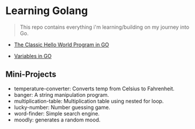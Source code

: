 # Learning Golang

> This repo contains everything i'm learning/building on my journey into Go.

- [The Classic Hello World Program in GO](https://github.com/Fakorede/Learning-Golang/tree/master/01-helloworld)

- [Variables in GO](https://github.com/Fakorede/Learning-Golang/tree/master/02-variables)

## Mini-Projects

- temperature-converter: Converts temp from Celsius to Fahrenheit.
- banger: A string manipulation program.
- multiplication-table: Multiplication table using nested for loop.
- lucky-number: Number guessing game.
- word-finder: Simple search engine.
- moodly: generates a random mood.
